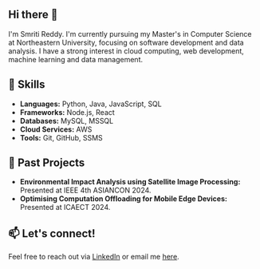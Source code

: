 ## Hi there 👋
I'm Smriti Reddy. 
I'm currently pursuing my Master's in Computer Science at Northeastern University, focusing on software development and data analysis. I have a strong interest in cloud computing, web development, machine learning
and data management.

## 🚀 Skills
- **Languages:** Python, Java, JavaScript, SQL
- **Frameworks:** Node.js, React
- **Databases:** MySQL, MSSQL
- **Cloud Services:** AWS
- **Tools:** Git, GitHub, SSMS

 ## 📜 Past Projects
- **Environmental Impact Analysis using Satellite Image Processing:** Presented at IEEE 4th ASIANCON 2024.
- **Optimising Computation Offloading for Mobile Edge Devices:** Presented at ICAECT 2024.

## 📫 Let's connect!
Feel free to reach out via [LinkedIn](https://www.linkedin.com/in/smriti-reddy) or email me [here](u.smritireddy@gmail.com).
<!--
**SmritiReddyy/SmritiReddyy** is a ✨ _special_ ✨ repository because its `README.md` (this file) appears on your GitHub profile.

Here are some ideas to get you started:

- 🔭 I’m currently working on ...
- 🌱 I’m currently learning ...
- 👯 I’m looking to collaborate on ...
- 🤔 I’m looking for help with ...
- 💬 Ask me about ...
- 📫 How to reach me: ...
- 😄 Pronouns: ...
- ⚡ Fun fact: ...
-->
